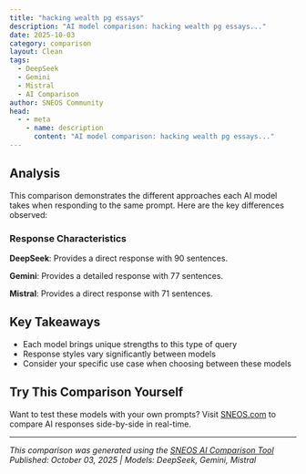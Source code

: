 ```yaml
---
title: "hacking wealth pg essays"
description: "AI model comparison: hacking wealth pg essays..."
date: 2025-10-03
category: comparison
layout: Clean
tags:
  - DeepSeek
  - Gemini
  - Mistral
  - AI Comparison
author: SNEOS Community
head:
  - - meta
    - name: description
      content: "AI model comparison: hacking wealth pg essays..."
---
```


<ChatComparison
  title="hacking wealth pg essays"
  prompt="hacking wealth pg essays"
  :responses='{
    "DeepSeek": "Of course. The \u0022Hacking Wealth\u0022 essays by \u0022PG\u0022 (Paul Graham, co-founder of Y Combinator) are a seminal series that reframes the concept of wealth, how it\u0027s created, and how individuals can systematically approach acquiring it.\n\nThe core idea is that wealth is not money; it\u0027s **what you want**. Money is just a medium of exchange. True wealth is assets, things, and experiences. Since the most reliable way to get what you want is to make things other people want, the essay argues that the path to wealth is to **become a maker** and **create value at scale**.\n\nHere is a breakdown of the key essays and their most important concepts.\n\n---\n\n### 1. \u0022How to Make Wealth\u0022 (The Foundation)\n\nThis is the central essay. It lays the groundwork for the entire philosophy.\n\n*   **Wealth \u2260 Money:** The most crucial distinction. Wealth is the stuff you want: a house, food, entertainment, travel. Money is just a social technology we use to move wealth around. Confusing the two is a critical error.\n*   **Wealth is Created, Not Taken:** In a pie metaphor, most people think the world has a fixed pie (zero-sum). Graham argues that we *bake new pies*. Technology and efficiency are the primary drivers of this. A programmer can create a piece of software that generates billions of dollars in value that simply didn\u0027t exist before.\n*   **The Leverage of Technology:** To create a lot of wealth, you need **leverage**. The three classic forms of leverage are:\n    1.  **Labor:** Getting people to work for you. (Hard to manage, often inefficient).\n    2.  **Capital:** Using money to make money. (Good, but requires money to start).\n    3.  **Software/Products:** \u0022This is the new one: making copies of a product with zero marginal cost.\u0022 This is the most democratic and powerful form of leverage in the modern era. Write a program once, and it can be used by millions.\n*   **The Startup Model:** Startups are designed as \u0022wealth machines.\u0022 They are small, fast-moving companies designed to find and exploit a point of high leverage\u2014a product that a small team can build that serves a massive, unmet need. They trade a high probability of failure for a small chance of an enormous outcome.\n*   **Measurement and Measurement Hacking:** In a small company, your performance is directly measurable. In a large company, it\u0027s diluted by the collective effort. This makes large companies susceptible to \u0022measurement hacking\u0022\u2014looking busy instead of being genuinely productive. Startups avoid this by tying success directly to the creation of a valuable product.\n\n**Key Quote:** \u0022The way to get rich is to create something that people want and give it to them.\u0022\n\n---\n\n### 2. \u0022How to Get Rich (without getting lucky)\u0022 (A Viral Manifesto)\n\nThis is a more recent, concise, and viral version of the ideas, structured as a list of \u0022commands.\u0022 It was popularized by Naval Ravikant, who was heavily influenced by Graham\u0027s essays.\n\n*   **Play Long-Term Games with Long-Term People:** Wealth creation is a compound process. Avoid get-rich-quick schemes.\n*   **Productize Yourself:** This is the core of \u0022hacking.\u0022 You are the asset. The recipe is:\n    *   **Find Your Specific Knowledge:** What you\u0027re uniquely good at, that can\u0027t be trained for.\n    *   **Apply Leverage:** Use capital, labor, or (best of all) products with no marginal cost of replication (code, media).\n    *   **Take Accountability:** Take on personal risk and ownership to reap the outsized rewards.\n*   **Wealth is a Result of Ownership, Not Time:** You won\u0027t get rich renting out your time. You get rich by owning equity\u2014a piece of a business, intellectual property, or other assets that appreciate.\n*   **Give Society What It Wants (But Doesn\u0027t Know How to Get Yet):** The greatest fortunes are made by seeing the future and building it.\n\n**Key Quote:** \u0022Pick business partners with high intelligence, energy, and, above all, integrity.\u0022\n\n---\n\n### 3. \u0022A Plan for Spam\u0022 \u0026 \u0022The Other Half of \u0027Artists Ship\u0027\u0022\n\nWhile not explicitly about \u0022wealth,\u0022 these essays describe the *mindset* and *process* of a maker, which is the engine of wealth creation.\n\n*   **\u0022A Plan for Spam\u0022:** This is a case study in using a powerful lever (Bayesian filtering) to solve a massive, expensive problem (spam). It demonstrates the thought process of finding a point of high leverage and applying a technological solution.\n*   **\u0022The Other Half of \u0027Artists Ship\u0027\u0022**: This essay tackles the hardest part: **finishing**. Steve Jobs\u0027s mantra was \u0022Real Artists Ship.\u0022 Graham argues the other half is \u0022Don\u0027t ignore your dreams.\u0022 Don\u0027t get so caught up in \u0022shipping\u0022 that you work on boring, unimportant things. The key is to work on ambitious, exciting projects *and* have the discipline to see them through to completion.\n\n---\n\n### The \u0022Hacking Wealth\u0022 System: A Summary\n\nIf you were to synthesize the essays into a step-by-step system, it would look like this:\n\n1.  **Reframe Your Mindset:**\n    *   Stop thinking about money. Start thinking about **creating value**.\n    *   Understand that wealth is not a zero-sum game. You create it by baking a bigger pie.\n\n2.  **Become a Maker:**\n    *   Develop a skill, preferably in a field with high leverage (like software, writing, design, or content creation).\n    *   Focus on **specific knowledge** that is authentic to you and hard to replicate.\n\n3.  **Find a Point of Leverage:**\n    *   Look for problems that are painful for a large number of people.\n    *   Ask: \u0022Can I build a product (an app, a service, a system) that solves this problem and can be scaled to many users at near-zero marginal cost?\u0022\n\n4.  **Build and Ship:**\n    *   Start small. Build a prototype. Get feedback.\n    *   Embrace the \u0022Artists Ship\u0022 mentality: have the discipline to finish and launch your work.\n\n5.  **Seek Ownership, Not a Salary:**\n    *   Your goal is to own a piece of the value you create. This is the fundamental argument for starting a startup or creating your own product.\n    *   If you can\u0027t start a company, join an early-stage startup where you can get meaningful equity.\n\n6.  **Think Long-Term:**\n    *   Wealth creation is not a sprint. It\u0027s a marathon of consistent, leveraged value creation.\n    *   Align yourself with people who are intelligent, energetic, and honest.\n\n### Where to Find the Essays\n\nYou can read all of Paul Graham\u0027s essays on his website: **paulgraham.com**. The search function is excellent. Simply search for the titles mentioned above.\n\n**In conclusion, \u0022Hacking Wealth\u0022 is not about financial tricks or stock tips. It\u0027s a philosophical and practical guide to positioning yourself in the modern economy to create and capture a disproportionate amount of value by leveraging your skills, technology, and ownership.**",
    "Gemini": "Okay, I understand you\u0027re interested in exploring Paul Graham\u0027s (PG) essays related to wealth creation, startups, and related concepts.  I cannot directly provide you with essays titled \u0022Hacking Wealth\u0022 as that is not a title I\u0027m aware of in his collection. However, I can definitely guide you to the most relevant essays by Paul Graham and break down the core ideas within them that touch on the subject of wealth creation through startups and related strategies.\n\nHere\u0027s a breakdown of relevant essays and key concepts, which you can then use as a basis for analysis and discussion:\n\n**Key Essays by Paul Graham Related to Wealth and Startups:**\n\n*   **\u0022How to Make Wealth\u0022 (2004):** This is arguably the most important essay related to your topic. It directly addresses the process of wealth creation.\n    *   **Core Idea:**  Wealth is not a fixed pie.  It\u0027s created.  The best way to create wealth is to create things that people want.  Working harder at a traditional job is unlikely to make you very wealthy.\n    *   **Key Concepts:**\n        *   **Leverage:**  Wealth creation requires leverage. Leverage can come in different forms:\n            *   **Management:** Directing the efforts of many people.\n            *   **Capital:** Using money to invest in a venture.\n            *   **Technology:** Creating tools or systems that multiply output.  This is where startups shine.\n        *   **Measurement and Feedback:**  You need to be able to measure your progress and get feedback to improve.  This is particularly important in startups.\n        *   **Working for Yourself (at Scale):** The essay argues that the most direct path to wealth is to own a significant part of something that grows rapidly. This often involves starting a company.\n        *   **\u0022Schlep Blindness\u0022:** People tend to avoid doing the difficult, unglamorous work that\u0027s often necessary to make a business successful.  Overcoming this is crucial.\n*   **\u0022Do Things That Don\u0027t Scale\u0022 (2013):**  Counterintuitively, this essay argues that startups should initially focus on doing things that *don\u0027t* scale in order to deeply understand their users and build a strong foundation.\n    *   **Core Idea:**  Early on, focus on providing exceptional, personalized service, even if it\u0027s not efficient.  This will help you learn what your users really want and build a loyal base.\n    *   **Relevance to Wealth:** This approach, while not immediately scalable, is crucial for building a product or service that people love and are willing to pay for, which is the foundation of a successful and wealthy company.\n*   **\u0022Startup = Growth\u0022 (2012):**  This essay defines what a startup truly is and emphasizes the importance of rapid growth.\n    *   **Core Idea:** A startup is a company designed to grow quickly. If it\u0027s not growing, it\u0027s not really a startup.\n    *   **Relevance to Wealth:**  Rapid growth is often a prerequisite for significant wealth creation in the startup world.  It\u0027s what attracts investors and increases the value of the company.\n*   **\u0022The Equity Equation\u0022 (2000):** Discusses how to fairly divide equity among founders, employees, and investors in a startup.\n    *   **Core Idea:**  Equity division is critical and can significantly impact motivation and long-term success.\n    *   **Relevance to Wealth:**  Understanding equity is essential for anyone hoping to build wealth through a startup.  Getting the equity split right ensures that the people contributing the most are properly incentivized and rewarded.\n*   **\u0022Before the Startup\u0022 (2015):**  Focuses on what to do *before* starting a company, emphasizing finding the right idea and the right co-founders.\n    *   **Core Idea:**  The most important decisions are made before you even start the company.  Choose a problem you\u0027re passionate about and find co-founders you trust and respect.\n    *   **Relevance to Wealth:**  A strong foundation (good idea, strong team) dramatically increases the odds of success, which is obviously crucial for wealth creation.\n*   **\u0022A Plan for Lisp\u0022 (2003):** While seemingly about a programming language, this essay implicitly highlights the value of working on things that are technically advanced and potentially disruptive.\n    *   **Core Idea:**  Working on cutting-edge technology can create significant advantages.\n    *   **Relevance to Wealth:**  Often, the biggest wealth creation opportunities come from being at the forefront of technological innovation.\n*   **\u0022Cities and Ambition\u0022 (2008):** This essay isn\u0027t directly about wealth, but it highlights the importance of being in an environment that fosters ambition and innovation.\n    *   **Core Idea:**  Being around ambitious and talented people can significantly increase your own ambition and chances of success.\n    *   **Relevance to Wealth:**  Silicon Valley and other startup hubs are prime examples of environments where wealth creation is more likely due to the concentration of talent and ambition.\n\n**Common Themes and Arguments:**\n\n*   **Focus on Creation, Not Extraction:**  Wealth is created by making things people want, not by simply taking a share of existing wealth.\n*   **The Power of Leverage:**  Technology, management, and capital can all be used to amplify your efforts and create wealth at scale.\n*   **The Importance of Growth:**  Rapid growth is a key characteristic of successful startups and a driver of wealth creation.\n*   **The Value of Hard Work (But Smartly Applied):**  While hard work is necessary, it\u0027s not sufficient. You need to work on the right things, in the right way.\n*   **Embrace Unconventional Thinking:**  Startups often require doing things that seem counterintuitive or that established companies wouldn\u0027t do.\n*   **Solve Real Problems:** The most successful companies solve significant problems for a large number of people.\n*   **Iterate and Learn:**  Startups need to be able to adapt and change based on feedback from the market.\n*   **Long-Term Perspective:** Building a successful company takes time and effort.  Don\u0027t expect to get rich quick.\n\n**How to Use This Information for Essays:**\n\n1.  **Choose a Specific Angle:**  Don\u0027t try to cover everything at once.  Focus on a particular aspect of wealth creation that interests you.  For example:\n    *   The role of technology in wealth creation.\n    *   The importance of focusing on growth in a startup.\n    *   The trade-offs between working for a salary and starting your own company.\n    *   The ethical considerations of wealth creation.\n2.  **Support Your Arguments with Examples:**  Use real-world examples of successful startups and entrepreneurs to illustrate your points.\n3.  **Critically Analyze Graham\u0027s Ideas:**  Don\u0027t just accept everything he says at face value.  Consider the limitations of his arguments and potential counterarguments.  For example, are his ideas applicable in all industries and in all parts of the world?\n4.  **Connect to Current Events:**  Relate Graham\u0027s ideas to current trends in the economy and the startup world.\n\n**Example Essay Topics Based on the Above:**\n\n*   \u0022Paul Graham\u0027s \u0027How to Make Wealth\u0027 and the Changing Landscape of Entrepreneurship in the 21st Century.\u0022\n*   \u0022Beyond Scalability:  The Enduring Relevance of \u0027Do Things That Don\u0027t Scale\u0027 in the Age of AI.\u0022\n*   \u0022The Equity Equation: Fairness, Incentives, and Wealth Distribution in Startup Ecosystems.\u0022\n*   \u0022Is Growth Always Good? A Critical Examination of Paul Graham\u0027s \u0027Startup = Growth\u0027.\u0022\n*   \u0022The Role of \u0027Schlep Blindness\u0027 in Hindering Wealth Creation: Overcoming Obstacles in Startup Development.\u0022\n\nBy carefully studying these essays and considering the points above, you can develop insightful and well-supported essays on the topic of wealth creation through startups, inspired by the work of Paul Graham. Remember to always cite your sources properly. Good luck!\n",
    "Mistral": "Creating a comprehensive guide on hacking wealth through personal growth (PG) essays involves understanding the principles of financial literacy, personal development, and strategic planning. Here\u2019s a structured approach to writing essays on this topic:\n\n### 1. Introduction\n- **Hook**: Start with an engaging hook to capture the reader\u0027s attention. This could be a surprising statistic, a personal anecdote, or a thought-provoking question.\n- **Thesis Statement**: Clearly state the main idea of your essay. For example, \u0022Hacking wealth requires a combination of financial literacy, personal growth, and strategic planning.\u0022\n\n### 2. Financial Literacy\n- **Understanding Money**: Explain the importance of understanding basic financial concepts such as budgeting, saving, investing, and debt management.\n- **Budgeting**: Discuss the significance of creating and sticking to a budget. Include tips on how to track income and expenses.\n- **Saving**: Highlight the importance of saving a portion of your income regularly. Mention emergency funds and long-term savings goals.\n- **Investing**: Introduce the concept of investing and the different types of investments (stocks, bonds, real estate, etc.). Explain the importance of diversification and risk management.\n- **Debt Management**: Talk about the dangers of excessive debt and strategies for managing and reducing debt.\n\n### 3. Personal Growth\n- **Mindset**: Emphasize the importance of having a growth mindset. Discuss how a positive attitude and continuous learning can lead to better financial decisions.\n- **Goal Setting**: Explain the process of setting SMART (Specific, Measurable, Achievable, Relevant, Time-bound) financial goals.\n- **Time Management**: Discuss how effective time management can lead to better financial outcomes. Include tips on prioritizing tasks and avoiding procrastination.\n- **Networking**: Highlight the benefits of building a strong professional network. Explain how networking can open doors to new opportunities and financial growth.\n\n### 4. Strategic Planning\n- **Career Development**: Discuss the importance of career planning and continuous professional development. Include tips on how to advance in your career and increase your earning potential.\n- **Entrepreneurship**: Explain the benefits and risks of starting your own business. Provide examples of successful entrepreneurs and the strategies they used.\n- **Financial Planning**: Talk about the importance of long-term financial planning. Include topics such as retirement planning, insurance, and estate planning.\n- **Risk Management**: Discuss strategies for managing financial risks, such as diversifying investments, having adequate insurance, and creating a financial safety net.\n\n### 5. Case Studies and Examples\n- **Success Stories**: Provide real-life examples of individuals who have successfully hacked wealth through financial literacy, personal growth, and strategic planning.\n- **Lessons Learned**: Analyze the key takeaways from these success stories and how they can be applied to the reader\u0027s life.\n\n### 6. Conclusion\n- **Recap**: Summarize the main points discussed in the essay.\n- **Call to Action**: Encourage the reader to take action based on the information provided. This could be setting financial goals, creating a budget, or starting an investment plan.\n- **Final Thoughts**: End with an inspiring quote or a personal reflection to leave a lasting impression on the reader.\n\n### 7. Additional Tips\n- **Resources**: Provide a list of recommended books, websites, and tools for further learning.\n- **Action Plan**: Offer a step-by-step action plan for readers to follow as they embark on their journey to hacking wealth.\n\n### Example Essay Outline\n\n#### Introduction\n- **Hook**: Did you know that only 24% of millennials demonstrate basic financial literacy?\n- **Thesis Statement**: Hacking wealth requires a combination of financial literacy, personal growth, and strategic planning.\n\n#### Financial Literacy\n- **Understanding Money**: Financial literacy is the foundation of wealth hacking. It involves understanding basic financial concepts such as budgeting, saving, investing, and debt management.\n- **Budgeting**: Creating and sticking to a budget is crucial. Track your income and expenses to ensure you are living within your means.\n- **Saving**: Regularly saving a portion of your income is essential. Aim to build an emergency fund and save for long-term goals.\n- **Investing**: Investing is key to growing your wealth. Diversify your investments and manage risks effectively.\n- **Debt Management**: Avoid excessive debt and implement strategies to manage and reduce existing debt.\n\n#### Personal Growth\n- **Mindset**: A growth mindset is essential for making better financial decisions. Embrace continuous learning and maintain a positive attitude.\n- **Goal Setting**: Set SMART financial goals to stay focused and motivated.\n- **Time Management**: Effective time management can lead to better financial outcomes. Prioritize tasks and avoid procrastination.\n- **Networking**: Build a strong professional network to open doors to new opportunities and financial growth.\n\n#### Strategic Planning\n- **Career Development**: Plan your career and continuously develop your skills to increase your earning potential.\n- **Entrepreneurship**: Consider starting your own business, but be aware of the risks and benefits.\n- **Financial Planning**: Engage in long-term financial planning, including retirement planning, insurance, and estate planning.\n- **Risk Management**: Manage financial risks through diversification, insurance, and creating a financial safety net.\n\n#### Case Studies and Examples\n- **Success Stories**: Learn from individuals who have successfully hacked wealth through financial literacy, personal growth, and strategic planning.\n- **Lessons Learned**: Apply the key takeaways from these success stories to your own life.\n\n#### Conclusion\n- **Recap**: Financial literacy, personal growth, and strategic planning are essential for hacking wealth.\n- **Call to Action**: Take action by setting financial goals, creating a budget, and starting an investment plan.\n- **Final Thoughts**: Remember, the journey to wealth hacking is a marathon, not a sprint. Stay committed and persistent.\n\nBy following this structured approach, you can create a compelling and informative essay on hacking wealth through personal growth."
  }'
  published-date="21:08"
/>

## Analysis

This comparison demonstrates the different approaches each AI model takes when responding to the same prompt. Here are the key differences observed:

### Response Characteristics

**DeepSeek**: Provides a direct response with 90 sentences. 

**Gemini**: Provides a detailed response with 77 sentences. 

**Mistral**: Provides a direct response with 71 sentences. 

## Key Takeaways

- Each model brings unique strengths to this type of query
- Response styles vary significantly between models
- Consider your specific use case when choosing between these models

## Try This Comparison Yourself

Want to test these models with your own prompts? Visit [SNEOS.com](https://sneos.com) to compare AI responses side-by-side in real-time.

---

*This comparison was generated using the [SNEOS AI Comparison Tool](https://sneos.com)*
*Published: October 03, 2025 | Models: DeepSeek, Gemini, Mistral*
